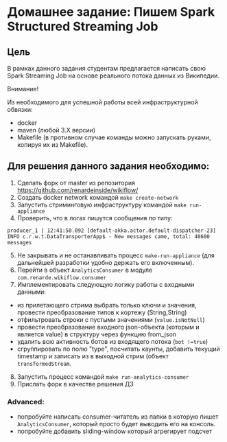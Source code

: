 # Домашнее задание: Пишем Spark Structured Streaming Job

## Цель

В рамках данного задания студентам предлагается написать свою Spark Streaming Job на основе реального потока данных из Википедии.

Внимание!

Из необходимого для успешной работы всей инфраструктурной обвязки:
- docker
- maven (любой 3.X версии)
- Makefile (в противном случае команды можно запускать руками, копируя их из Makefile).

## Для решения данного задания необходимо:

1. Сделать форк от master из репозитория https://github.com/renardeinside/wikiflow/
2. Создать docker network командой ```make create-network```
3. Запустить стриминговую инфраструктуру командой ```make run-appliance```
4. Проверить, что в логах пишутся сообщения по типу:
```
producer_1 | 12:41:50.092 [default-akka.actor.default-dispatcher-23] INFO c.r.w.t.DataTransporterApp$ - New messages came, total: 48600 messages
```
5. Не закрывать и не останавливать процесс ```make-run-appliance``` (для дальнейшей разработки удобно держать его включенным). 
6. Перейти в объект ```AnalyticsConsumer``` в модуле ```com.renarde.wikiflow.consumer``` 
7. Имплементировать следующую логику работы с входными данными:
- из прилетающего стрима выбрать только ключи и значения, провести преобразование типов к кортежу (String,String)
- отфильтровать строки с пустыми значениями (```value.isNotNull```)
- провести преобразование входного json-объекта (которым и является value) в структуру через функцию from_json
- удалить всю активность ботов из входящего потока (```bot !=true```)
- сгруппировать по полю "type", посчитать каунты, добавить текущий timestamp и записать из в выходной стрим (объект ```transformedStream```. 
8. Запустить процесс командой ```make run-analytics-consumer```
9. Прислать форк в качестве решения ДЗ

### Advanced:

- попробуйте написать consumer-читатель из папки в которую пишет ```AnalyticsConsumer```, который просто будет выводить его на консоль. 
- попробуйте добавить sliding-window который агрегирует подсчет